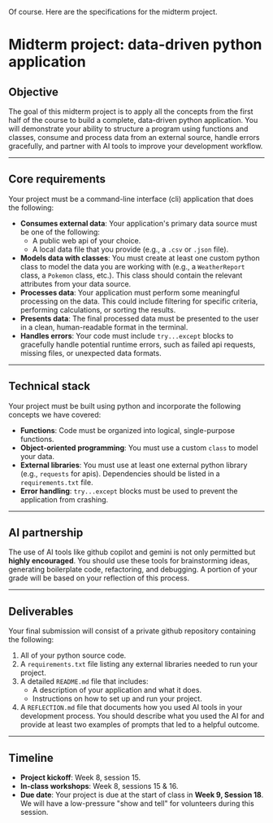 Of course. Here are the specifications for the midterm project.
# Midterm project: data-driven python application

## Objective
The goal of this midterm project is to apply all the concepts from the first half of the course to build a complete, data-driven python application. You will demonstrate your ability to structure a program using functions and classes, consume and process data from an external source, handle errors gracefully, and partner with AI tools to improve your development workflow.

***
## Core requirements
Your project must be a command-line interface (cli) application that does the following:

* **Consumes external data**: Your application's primary data source must be one of the following:
    * A public web api of your choice.
    * A local data file that you provide (e.g., a `.csv` or `.json` file).
* **Models data with classes**: You must create at least one custom python class to model the data you are working with (e.g., a `WeatherReport` class, a `Pokemon` class, etc.). This class should contain the relevant attributes from your data source.
* **Processes data**: Your application must perform some meaningful processing on the data. This could include filtering for specific criteria, performing calculations, or sorting the results.
* **Presents data**: The final processed data must be presented to the user in a clean, human-readable format in the terminal.
* **Handles errors**: Your code must include `try...except` blocks to gracefully handle potential runtime errors, such as failed api requests, missing files, or unexpected data formats.

***
## Technical stack
Your project must be built using python and incorporate the following concepts we have covered:

* **Functions**: Code must be organized into logical, single-purpose functions.
* **Object-oriented programming**: You must use a custom `class` to model your data.
* **External libraries**: You must use at least one external python library (e.g., `requests` for apis). Dependencies should be listed in a `requirements.txt` file.
* **Error handling**: `try...except` blocks must be used to prevent the application from crashing.

***
## AI partnership
The use of AI tools like github copilot and gemini is not only permitted but **highly encouraged**. You should use these tools for brainstorming ideas, generating boilerplate code, refactoring, and debugging. A portion of your grade will be based on your reflection of this process.

***
## Deliverables
Your final submission will consist of a private github repository containing the following:

1.  All of your python source code.
2.  A `requirements.txt` file listing any external libraries needed to run your project.
3.  A detailed `README.md` file that includes:
    * A description of your application and what it does.
    * Instructions on how to set up and run your project.
4.  A `REFLECTION.md` file that documents how you used AI tools in your development process. You should describe what you used the AI for and provide at least two examples of prompts that led to a helpful outcome.

***
## Timeline

* **Project kickoff**: Week 8, session 15.
* **In-class workshops**: Week 8, sessions 15 & 16.
* **Due date**: Your project is due at the start of class in **Week 9, Session 18**. We will have a low-pressure "show and tell" for volunteers during this session.